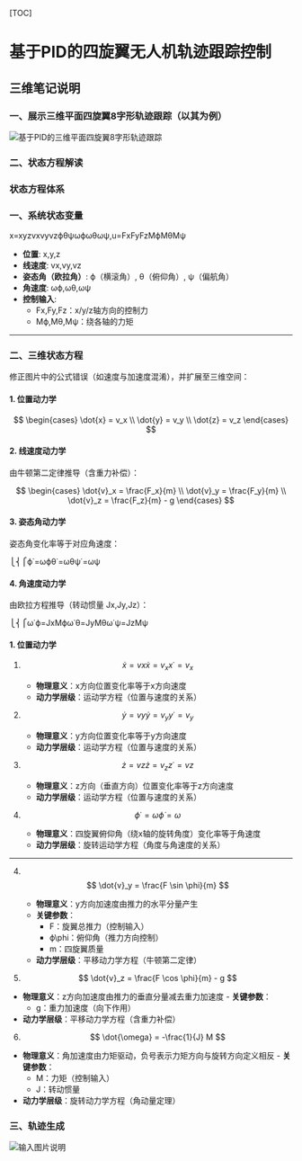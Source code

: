 [TOC]

# 基于PID的四旋翼无人机轨迹跟踪控制

## 三维笔记说明

### 一、展示三维平面四旋翼8字形轨迹跟踪（以其为例）

![基于PID的三维平面四旋翼8字形轨迹跟踪](/imgs/2025-05-04/XCa9LOXWW6ZH955l.png "基于PID的三维平面四旋翼8字形轨迹跟踪")

### 二、状态方程解读

### **状态方程体系**

### ​**一、系统状态变量**

x=​xyzvx​vy​vz​ϕθψωϕ​ωθ​ωψ​​​,u=​Fx​Fy​Fz​Mϕ​Mθ​Mψ​​​

-   ​**位置**: x,y,z
-   ​**线速度**: vx​,vy​,vz​
-   ​**姿态角（欧拉角）​**: ϕ（横滚角）, θ（俯仰角）, ψ（偏航角）
-   ​**角速度**: ωϕ​,ωθ​,ωψ​
-   ​**控制输入**:
    -   Fx​,Fy​,Fz​：x/y/z轴方向的控制力
    -   Mϕ​,Mθ​,Mψ​：绕各轴的力矩

----------

### ​**二、三维状态方程**

修正图片中的公式错误（如速度与加速度混淆），并扩展至三维空间：

#### ​**1. 位置动力学**

$$
\begin{cases} 
\dot{x} = v_x \\ 
\dot{y} = v_y \\ 
\dot{z} = v_z 
\end{cases}
$$

#### **2. 线速度动力学**

由牛顿第二定律推导（含重力补偿）：

$$
\begin{cases} 
\dot{v}_x = \frac{F_x}{m} \\ 
\dot{v}_y = \frac{F_y}{m} \\ 
\dot{v}_z = \frac{F_z}{m} - g 
\end{cases}
$$

#### ​**3. 姿态角动力学**

姿态角变化率等于对应角速度：

⎩⎨⎧​ϕ˙​=ωϕ​θ˙=ωθ​ψ˙​=ωψ​​

#### ​**4. 角速度动力学**

由欧拉方程推导（转动惯量 Jx​,Jy​,Jz​）：

⎩⎨⎧​ω˙ϕ​=Jx​Mϕ​​ω˙θ​=Jy​Mθ​​ω˙ψ​=Jz​Mψ​​​
#### **1. 位置动力学**

1.  $$ \dot{x} =vx\dot{x} = v_xx˙= v_x $$

    -   ​**物理意义**：x方向位置变化率等于x方向速度
    -   ​**动力学层级**：运动学方程（位置与速度的关系）
    
1.  $$ \dot{y} =vy\dot{y} = v_yy˙= v_y $$

    -   ​**物理意义**：y方向位置变化率等于y方向速度
    -   ​**动力学层级**：运动学方程（位置与速度的关系）
    
2.  $$ ​\dot{z}=vz\dot{z} = v_zz˙=vz​ $$
    
    -   ​**物理意义**：z方向（垂直方向）位置变化率等于z方向速度
    -   ​**动力学层级**：运动学方程（位置与速度的关系）
    
3.  $$ ϕ˙=ω\dot{\phi} = ω $$    
    -   ​**物理意义**：四旋翼俯仰角（绕x轴的旋转角度）变化率等于角速度
    -   ​**动力学层级**：旋转运动学方程（角度与角速度的关系）

----------

4.  ​$$ \dot{v}_y = \frac{F \sin \phi}{m} $$
    
    -   ​**物理意义**：y方向加速度由推力的水平分量产生
    -   ​**关键参数**：
        -   F：旋翼总推力（控制输入）
        -   ϕ\phi：俯仰角（推力方向控制）
        -   m：四旋翼质量
    -   ​**动力学层级**：平移动力学方程（牛顿第二定律）
    
5.   $$ \dot{v}_z = \frac{F \cos \phi}{m} - g $$
    
   -   ​**物理意义**：z方向加速度由推力的垂直分量减去重力加速度
    -   ​**关键参数**：
        -   g：重力加速度（向下作用）
   -   ​**动力学层级**：平移动力学方程（含重力补偿）
    
6.   $$ \dot{\omega} = -\frac{1}{J} M $$
    
   -   ​**物理意义**：角加速度由力矩驱动，负号表示力矩方向与旋转方向定义相反
    -   ​**关键参数**：
        -   M：力矩（控制输入）
        -   J：转动惯量
   -   ​**动力学层级**：旋转动力学方程（角动量定理）

### 三、轨迹生成


![输入图片说明](/imgs/2025-05-04/n5O7dN3UI0TOlHs7.png)
<!--stackedit_data:
eyJoaXN0b3J5IjpbMjExNzE4OTQxNiwyMDU1MTc2ODRdfQ==
-->